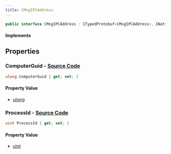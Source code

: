 ```yaml
---
title: CMsgIPCAddress
---
```


```csharp
public interface CMsgIPCAddress : ITypedProtobuf<CMsgIPCAddress>, INativeHandle
```

#### Implements

## Properties

### **ComputerGuid** - [Source Code](https://github.com/swiftly-solution/swiftlys2/blob/main/managed/src/SwiftlyS2.Generated/Protobufs/Interfaces/CMsgIPCAddress.cs#L13)

```csharp
ulong ComputerGuid { get; set; }
```

#### Property Value

- [ulong](https://learn.microsoft.com/dotnet/api/system.uint64)

### **ProcessId** - [Source Code](https://github.com/swiftly-solution/swiftlys2/blob/main/managed/src/SwiftlyS2.Generated/Protobufs/Interfaces/CMsgIPCAddress.cs#L16)

```csharp
uint ProcessId { get; set; }
```

#### Property Value

- [uint](https://learn.microsoft.com/dotnet/api/system.uint32)

